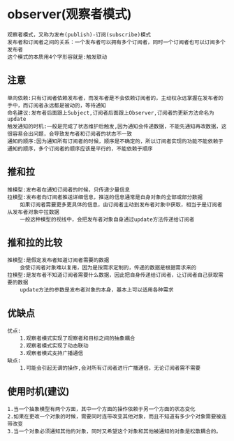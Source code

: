 observer(观察者模式)
========
	观察者模式，又称为发布(publish)-订阅(subscribe)模式
	发布者和订阅者之间的关系：一个发布者可以拥有多个订阅者，同时一个订阅者也可以订阅多个发布者
	这个模式的本质用4个字形容就是:触发联动
注意
-------------------
	单向依赖:只有订阅者依赖发布者，而发布者是不会依赖订阅者的，主动权永远掌握在发布者的手中，而订阅者永远都是被动的，等待通知
	命名建议:发布者后面跟上Subject,订阅者后面跟上Observer,订阅者的更新方法命名为update
	触发通知的时机:一般是完成了状态维护后触发,因为通知会传递数据，不能先通知再改数据，这很容易会出问题，会导致发布者和订阅者的状态不一致
	通知的顺序:因为通知所有订阅者的时候，顺序是不确定的，所以订阅者实现的功能不能依赖于通知的顺序，多个订阅者的顺序应该是平行的，不能依赖于顺序
推和拉
-------------------
	推模型:发布者在通知订阅者的时候，只传递少量信息
	拉模型:发布者向订阅者推送详细信息，推送的信息通常是自身对象的全部或部分数据
		如果订阅者需要更多更具体的信息，由订阅者主动到发布者对象中获取，相当于是订阅者从发布者对象中拉数据
		一般这种模型的视线中，会把发布者对象自身通过update方法传递给订阅者
推和拉的比较
-------------------
	推模型:是假定发布者知道订阅者需要的数据
		会使订阅者对象难以复用，因为是按需求定制的，传递的数据是根据需求来的
	拉模型:是发布者不知道订阅者需要什么数据，因此把自身传递给订阅者，让订阅者自己获取需要的数据
		update方法的参数是发布者对象的本身，基本上可以适用各种需求
优缺点		
-------------------
	优点:
		1.观察者模式实现了观察者和目标之间的抽象耦合
		2.观察者模式实现了动态联动
		3.观察者模式支持广播通信
	缺点:
		1.可能会引起无谓的操作,会对所有订阅者进行广播通信，无论订阅者需不需要
使用时机(建议)
-------------------
	1.当一个抽象模型有两个方面，其中一个方面的操作依赖于另一个方面的状态变化
	2.如果在更改一个对象的时候，需要同时连带改变其他对象，而且不知道有多少个对象需要被连带改变
	3.当一个对象必须通知其他的对象，同时又希望这个对象和其他被通知的对象是松散耦合的。
